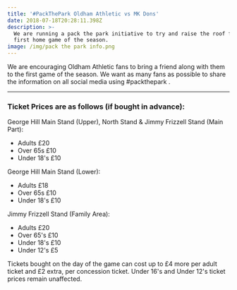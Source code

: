 ```yaml
---
title: '#PackThePark Oldham Athletic vs MK Dons'
date: 2018-07-18T20:28:11.398Z
description: >-
  We are running a pack the park initiative to try and raise the roof for the
  first home game of the season. 
image: /img/pack the park info.png
---
```

We are encouraging Oldham Athletic fans to bring a friend along with them to the first game of the season. We want as many fans as possible to share the information on all social media using #packthepark .

- - -

### Ticket Prices are as follows (if bought in advance):

George Hill Main Stand (Upper), North Stand & Jimmy Frizzell Stand (Main Part): 

* Adults £20 
* Over 65s £10 
* Under 18's £10

George Hill Main Stand (Lower): 

* Adults £18
* Over 65s £10
* Under 18's £10

Jimmy Frizzell  Stand (Family Area): 

* Adults £20
* Over 65's £10
* Under 18's £10
* Under 12's £5

Tickets bought on the day of the game can cost up to £4 more per adult ticket and £2 extra, per concession ticket. Under 16's and Under 12's ticket prices remain unaffected.
